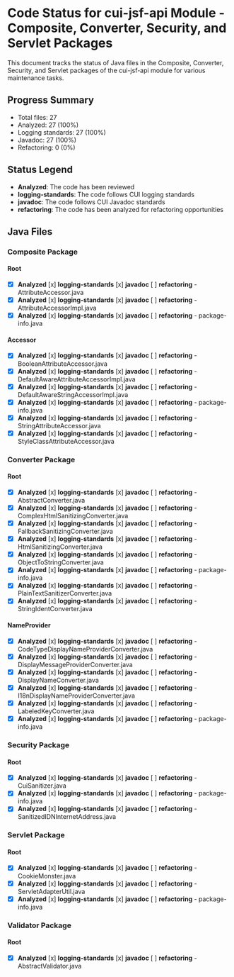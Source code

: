 # Code Status for cui-jsf-api Module - Composite, Converter, Security, and Servlet Packages

This document tracks the status of Java files in the Composite, Converter, Security, and Servlet packages of the cui-jsf-api module for various maintenance tasks.

## Progress Summary
- Total files: 27
- Analyzed: 27 (100%)
- Logging standards: 27 (100%)
- Javadoc: 27 (100%)
- Refactoring: 0 (0%)

## Status Legend
- **Analyzed**: The code has been reviewed
- **logging-standards**: The code follows CUI logging standards
- **javadoc**: The code follows CUI Javadoc standards
- **refactoring**: The code has been analyzed for refactoring opportunities

## Java Files

### Composite Package

#### Root
- [x] **Analyzed** [x] **logging-standards** [x] **javadoc** [ ] **refactoring** - AttributeAccessor.java
- [x] **Analyzed** [x] **logging-standards** [x] **javadoc** [ ] **refactoring** - AttributeAccessorImpl.java
- [x] **Analyzed** [x] **logging-standards** [x] **javadoc** [ ] **refactoring** - package-info.java

#### Accessor
- [x] **Analyzed** [x] **logging-standards** [x] **javadoc** [ ] **refactoring** - BooleanAttributeAccessor.java
- [x] **Analyzed** [x] **logging-standards** [x] **javadoc** [ ] **refactoring** - DefaultAwareAttributeAccessorImpl.java
- [x] **Analyzed** [x] **logging-standards** [x] **javadoc** [ ] **refactoring** - DefaultAwareStringAccessorImpl.java
- [x] **Analyzed** [x] **logging-standards** [x] **javadoc** [ ] **refactoring** - package-info.java
- [x] **Analyzed** [x] **logging-standards** [x] **javadoc** [ ] **refactoring** - StringAttributeAccessor.java
- [x] **Analyzed** [x] **logging-standards** [x] **javadoc** [ ] **refactoring** - StyleClassAttributeAccessor.java

### Converter Package

#### Root
- [x] **Analyzed** [x] **logging-standards** [x] **javadoc** [ ] **refactoring** - AbstractConverter.java
- [x] **Analyzed** [x] **logging-standards** [x] **javadoc** [ ] **refactoring** - ComplexHtmlSanitizingConverter.java
- [x] **Analyzed** [x] **logging-standards** [x] **javadoc** [ ] **refactoring** - FallbackSanitizingConverter.java
- [x] **Analyzed** [x] **logging-standards** [x] **javadoc** [ ] **refactoring** - HtmlSanitizingConverter.java
- [x] **Analyzed** [x] **logging-standards** [x] **javadoc** [ ] **refactoring** - ObjectToStringConverter.java
- [x] **Analyzed** [x] **logging-standards** [x] **javadoc** [ ] **refactoring** - package-info.java
- [x] **Analyzed** [x] **logging-standards** [x] **javadoc** [ ] **refactoring** - PlainTextSanitizerConverter.java
- [x] **Analyzed** [x] **logging-standards** [x] **javadoc** [ ] **refactoring** - StringIdentConverter.java

#### NameProvider
- [x] **Analyzed** [x] **logging-standards** [x] **javadoc** [ ] **refactoring** - CodeTypeDisplayNameProviderConverter.java
- [x] **Analyzed** [x] **logging-standards** [x] **javadoc** [ ] **refactoring** - DisplayMessageProviderConverter.java
- [x] **Analyzed** [x] **logging-standards** [x] **javadoc** [ ] **refactoring** - DisplayNameConverter.java
- [x] **Analyzed** [x] **logging-standards** [x] **javadoc** [ ] **refactoring** - I18nDisplayNameProviderConverter.java
- [x] **Analyzed** [x] **logging-standards** [x] **javadoc** [ ] **refactoring** - LabeledKeyConverter.java
- [x] **Analyzed** [x] **logging-standards** [x] **javadoc** [ ] **refactoring** - package-info.java

### Security Package

#### Root
- [x] **Analyzed** [x] **logging-standards** [x] **javadoc** [ ] **refactoring** - CuiSanitizer.java
- [x] **Analyzed** [x] **logging-standards** [x] **javadoc** [ ] **refactoring** - package-info.java
- [x] **Analyzed** [x] **logging-standards** [x] **javadoc** [ ] **refactoring** - SanitizedIDNInternetAddress.java

### Servlet Package

#### Root
- [x] **Analyzed** [x] **logging-standards** [x] **javadoc** [ ] **refactoring** - CookieMonster.java
- [x] **Analyzed** [x] **logging-standards** [x] **javadoc** [ ] **refactoring** - ServletAdapterUtil.java
- [x] **Analyzed** [x] **logging-standards** [x] **javadoc** [ ] **refactoring** - package-info.java

### Validator Package

#### Root
- [x] **Analyzed** [x] **logging-standards** [x] **javadoc** [ ] **refactoring** - AbstractValidator.java
